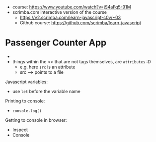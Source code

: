 #

- course: https://www.youtube.com/watch?v=jS4aFq5-91M
- scrimba.com interactive version of the course
  - https://v2.scrimba.com/learn-javascript-c0v/~03
  - Github course: https://github.com/scrimba/learn-javascript

# Passenger Counter App

- <script> tag allows you to write JS </script>
- things within the <> that are not tags themselves, are `attributes` :D  
    - e.g. <script src=""></script> here `src` is an attribute
    - src --> points to a file

Javascript variables:
- use `let` before the variable name  

Printing to console:
- `console.log()`

Getting to console in browser:
- Inspect
- Console


